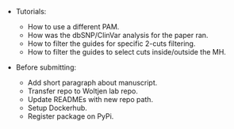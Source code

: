 - Tutorials: 
    - How to use a different PAM.
	- How was the dbSNP/ClinVar analysis for the paper ran.
	- How to filter the guides for specific 2-cuts filtering.
	- How to filter the guides to select cuts inside/outside the MH.

- Before submitting:
    - Add short paragraph about manuscript.
    - Transfer repo to Woltjen lab repo.
	- Update READMEs with new repo path.
	- Setup Dockerhub.
	- Register package on PyPi.
